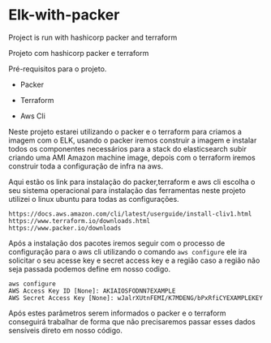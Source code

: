 # Elk-with-packer
Project is run with hashicorp packer and terraform

Projeto com hashicorp packer e terraform

Pré-requisitos para o projeto.

- Packer

- Terraform

- Aws Cli

Neste projeto estarei utilizando o packer e o terraform para criamos a imagem com o ELK, usando o packer iremos construir a imagem e instalar todos os componentes necessários para a stack do elasticsearch subir criando uma AMI Amazon machine image, depois com o terraform iremos construir toda a configuração de infra na aws.

Aqui estão os link para instalação do packer,terraform e aws cli escolha o seu sistema operacional para instalação das ferramentas
neste projeto utilizei o linux ubuntu para todas as configurações.
```
https://docs.aws.amazon.com/cli/latest/userguide/install-cliv1.html
https://www.terraform.io/downloads.html
https://www.packer.io/downloads
```
Após a instalação dos pacotes iremos seguir com o processo de configuração para o aws cli utilizando o comando 
```aws configure``` ele ira solicitar o seu  acesse key e secret access key e a região caso a região não seja passada podemos define em nosso codigo.
```
aws configure
AWS Access Key ID [None]: AKIAIOSFODNN7EXAMPLE
AWS Secret Access Key [None]: wJalrXUtnFEMI/K7MDENG/bPxRfiCYEXAMPLEKEY
```
Após estes parâmetros serem informados o packer e o terraform conseguirá trabalhar de forma que não precisaremos passar esses dados sensíveis direto em nosso código.


